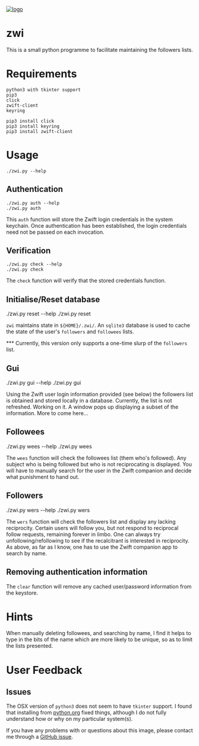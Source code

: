 [![logo](https://raw.githubusercontent.com/permezel/zwi/master/logo.png)](https://zwift.com/)
# zwi

This is a small python programme to facilitate maintaining the followers lists.

# Requirements

    python3 with tkinter support
    pip3
    click
    zwift-client
    keyring

    pip3 install click
    pip3 install keyring
    pip3 install zwift-client
  
# Usage

    ./zwi.py --help

## Authentication

    ./zwi.py auth --help
    ./zwi.py auth

This `auth` function will store the Zwift login credentials in the system keychain.
Once authentication has been established, the login credentials need not be passed on each invocation.

## Verification

    ./zwi.py check --help
    ./zwi.py check

The `check` function will verify that the stored credentials function.

## Initialise/Reset database

   ./zwi.py reset --help
   ./zwi.py reset

`zwi` maintains state in `${HOME}/.zwi/`.  An `sqlite3` database is used to cache the state of the user's `followers` and `followees` lists.

*** Currently, this version only supports a one-time slurp of the `followers` list.

## Gui

   ./zwi.py gui --help
   ./zwi.py gui

Using the Zwift user login information provided (see below) the followers list is obtained and stored locally in a database.
Currently, the list is not refreshed.  Working on it.
A window pops up displaying a subset of the information.
More to come here...
   
## Followees

   ./zwi.py wees --help
   ./zwi.py wees

The `wees` function will check the followees list (them who's followed).
Any subject who is being followed but who is not reciprocating is displayed.
You will have to manually search for the user in the Zwift companion and decide what punishment to hand out.

## Followers

   ./zwi.py wers --help
   ./zwi.py wers

The `wers` function will check the followers list and display any lacking reciprocity.
Certain users will follow you, but not respond to reciprocal follow requests, remaining forever in limbo.
One can always try unfollowing/refollowing to see if the recalcitrant is interested in reciprocity.
As above, as far as I know, one has to use the Zwift companion app to search by name.

## Removing authentication information

The `clear` function will remove any cached user/password information from the keystore.

# Hints

When manually deleting followees, and searching by name, I find it helps to type in the bits of the name which are more likely to be unique, so as to limit the lists presented.

# User Feedback

## Issues

The OSX version of `python3` does not seem to have `tkinter` support.
I found that installing from [python.org](https://python.org/) fixed things, although I do not fully understand how or why on my particular system(s).

If you have any problems with or questions about this image, please contact me
through a [GitHub issue](https://github.com/permezel/zwi/issues).
